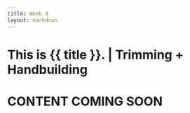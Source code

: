 ```yaml
---
title: Week 4
layout: markdown
---
```


# This is {{ title }}. | Trimming + Handbuilding 


# CONTENT COMING SOON

<!-- This page is authored in markdown at `src/{{ title|lower|replace(" ", "-") }}.md` -->
